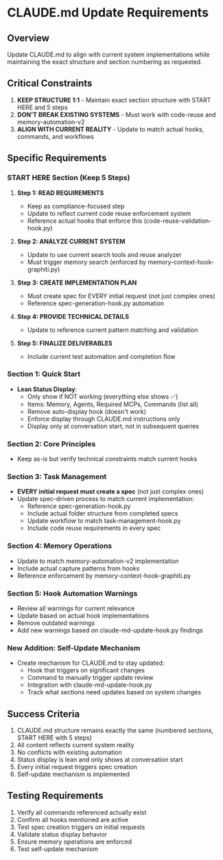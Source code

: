 # CLAUDE.md Update Requirements

## Overview
Update CLAUDE.md to align with current system implementations while maintaining the exact structure and section numbering as requested.

## Critical Constraints
1. **KEEP STRUCTURE 1:1** - Maintain exact section structure with START HERE and 5 steps
2. **DON'T BREAK EXISTING SYSTEMS** - Must work with code-reuse and memory-automation-v2
3. **ALIGN WITH CURRENT REALITY** - Update to match actual hooks, commands, and workflows

## Specific Requirements

### START HERE Section (Keep 5 Steps)
1. **Step 1: READ REQUIREMENTS**
   - Keep as compliance-focused step
   - Update to reflect current code reuse enforcement system
   - Reference actual hooks that enforce this (code-reuse-validation-hook.py)

2. **Step 2: ANALYZE CURRENT SYSTEM**  
   - Update to use current search tools and reuse analyzer
   - Must trigger memory search (enforced by memory-context-hook-graphiti.py)

3. **Step 3: CREATE IMPLEMENTATION PLAN**
   - Must create spec for EVERY initial request (not just complex ones)
   - Reference spec-generation-hook.py automation

4. **Step 4: PROVIDE TECHNICAL DETAILS**
   - Update to reference current pattern matching and validation

5. **Step 5: FINALIZE DELIVERABLES**
   - Include current test automation and completion flow

### Section 1: Quick Start
- **Lean Status Display**:
  - Only show if NOT working (everything else shows ✅)
  - Items: Memory, Agents, Required MCPs, Commands (list all)
  - Remove auto-display hook (doesn't work)
  - Enforce display through CLAUDE.md instructions only
  - Display only at conversation start, not in subsequent queries

### Section 2: Core Principles
- Keep as-is but verify technical constraints match current hooks

### Section 3: Task Management  
- **EVERY initial request must create a spec** (not just complex ones)
- Update spec-driven process to match current implementation:
  - Reference spec-generation-hook.py
  - Include actual folder structure from completed specs
  - Update workflow to match task-management-hook.py
  - Include code reuse requirements in every spec

### Section 4: Memory Operations
- Update to match memory-automation-v2 implementation
- Include actual capture patterns from hooks
- Reference enforcement by memory-context-hook-graphiti.py

### Section 5: Hook Automation Warnings
- Review all warnings for current relevance
- Update based on actual hook implementations
- Remove outdated warnings
- Add new warnings based on claude-md-update-hook.py findings

### New Addition: Self-Update Mechanism
- Create mechanism for CLAUDE.md to stay updated:
  - Hook that triggers on significant changes
  - Command to manually trigger update review
  - Integration with claude-md-update-hook.py
  - Track what sections need updates based on system changes

## Success Criteria
1. CLAUDE.md structure remains exactly the same (numbered sections, START HERE with 5 steps)
2. All content reflects current system reality
3. No conflicts with existing automation
4. Status display is lean and only shows at conversation start
5. Every initial request triggers spec creation
6. Self-update mechanism is implemented

## Testing Requirements
1. Verify all commands referenced actually exist
2. Confirm all hooks mentioned are active
3. Test spec creation triggers on initial requests
4. Validate status display behavior
5. Ensure memory operations are enforced
6. Test self-update mechanism